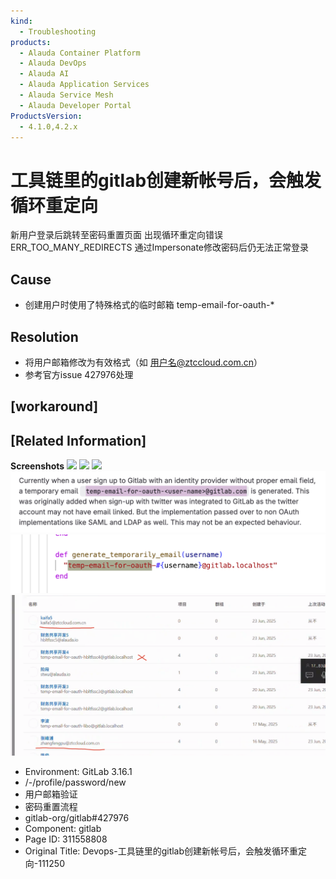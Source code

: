 ```yaml
---
kind:
  - Troubleshooting
products:
  - Alauda Container Platform
  - Alauda DevOps
  - Alauda AI
  - Alauda Application Services
  - Alauda Service Mesh
  - Alauda Developer Portal
ProductsVersion:
  - 4.1.0,4.2.x
---
```

<!-- A type of document that involves encountering a fault, diagnosing it, performing root cause analysis, and providing solutions. -->

# 工具链里的gitlab创建新帐号后，会触发循环重定向

新用户登录后跳转至密码重置页面 出现循环重定向错误 ERR_TOO_MANY_REDIRECTS 通过Impersonate修改密码后仍无法正常登录

## Cause
- 创建用户时使用了特殊格式的临时邮箱 temp-email-for-oauth-*

## Resolution
- 将用户邮箱修改为有效格式（如 用户名@ztccloud.com.cn）
- 参考官方issue 427976处理

## [workaround]

## [Related Information]
**Screenshots**
![](assets/devops-gong-ju-lian-li-de-gitlabchuang-jian-xin-zhang-hao-hou-hui-hong-fa-xun-hu/1750407438_99781_391ae5_%25E5%25B1%258F%25E5%25B9%2595%25E6%2588%25AA%25E5%259B%25BE%25202025-06-20%2520161649_1.png)
![](assets/devops-gong-ju-lian-li-de-gitlabchuang-jian-xin-zhang-hao-hou-hui-hong-fa-xun-hu/%25E5%25B1%258F%25E5%25B9%2595%25E6%2588%25AA%25E5%259B%25BE%25202025-06-20%2520162629_1.png)
![](assets/devops-gong-ju-lian-li-de-gitlabchuang-jian-xin-zhang-hao-hou-hui-hong-fa-xun-hu/%25E5%25B1%258F%25E5%25B9%2595%25E6%2588%25AA%25E5%259B%25BE%25202025-06-20%2520165414_1.png)
![](assets/devops-gong-ju-lian-li-de-gitlabchuang-jian-xin-zhang-hao-hou-hui-hong-fa-xun-hu/mceclip2_1750671051551_e9hpc.png)
![](assets/devops-gong-ju-lian-li-de-gitlabchuang-jian-xin-zhang-hao-hou-hui-hong-fa-xun-hu/mceclip3_1750671057738_15pv8.png)
![](assets/devops-gong-ju-lian-li-de-gitlabchuang-jian-xin-zhang-hao-hou-hui-hong-fa-xun-hu/mceclip1_1750670777377_317e8.png)
- Environment: GitLab 3.16.1
- /-/profile/password/new
- 用户邮箱验证
- 密码重置流程
- gitlab-org/gitlab#427976
- Component: gitlab
- Page ID: 311558808
- Original Title: Devops-工具链里的gitlab创建新帐号后，会触发循环重定向-111250
